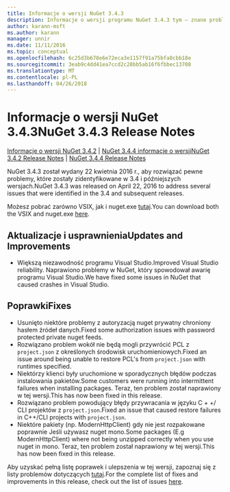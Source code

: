 ```yaml
---
title: Informacje o wersji NuGet 3.4.3
description: Informacje o wersji programu NuGet 3.4.3 tym — znane problemy, poprawki, dodatkowe funkcje i dcr.
author: karann-msft
ms.author: karann
manager: unnir
ms.date: 11/11/2016
ms.topic: conceptual
ms.openlocfilehash: 6c25d3b678e6e72eca3e1157f91a75bfa8cbb18e
ms.sourcegitcommit: 3eab9c4dd41ea7ccd2c28bb5ab16f6fbbec13708
ms.translationtype: MT
ms.contentlocale: pl-PL
ms.lasthandoff: 04/26/2018
---
```

# <a name="nuget-343-release-notes"></a><span data-ttu-id="9c760-103">Informacje o wersji NuGet 3.4.3</span><span class="sxs-lookup"><span data-stu-id="9c760-103">NuGet 3.4.3 Release Notes</span></span>

<span data-ttu-id="9c760-104">[Informacje o wersji NuGet 3.4.2](../release-notes/nuget-3.4.2.md) | [NuGet 3.4.4 informacje o wersji](../release-notes/nuget-3.4.4.md)</span><span class="sxs-lookup"><span data-stu-id="9c760-104">[NuGet 3.4.2 Release Notes](../release-notes/nuget-3.4.2.md) | [NuGet 3.4.4 Release Notes](../release-notes/nuget-3.4.4.md)</span></span>

<span data-ttu-id="9c760-105">NuGet 3.4.3 został wydany 22 kwietnia 2016 r., aby rozwiązać pewne problemy, które zostały zidentyfikowane w 3.4 i późniejszych wersjach.</span><span class="sxs-lookup"><span data-stu-id="9c760-105">NuGet 3.4.3 was released on April 22, 2016 to address several issues that were identified in the 3.4 and subsequent releases.</span></span>

<span data-ttu-id="9c760-106">Możesz pobrać zarówno VSIX, jak i nuget.exe [tutaj](https://dist.nuget.org/index.html).</span><span class="sxs-lookup"><span data-stu-id="9c760-106">You can download both the VSIX and nuget.exe [here](https://dist.nuget.org/index.html).</span></span>

## <a name="updates-and-improvements"></a><span data-ttu-id="9c760-107">Aktualizacje i usprawnienia</span><span class="sxs-lookup"><span data-stu-id="9c760-107">Updates and Improvements</span></span>

* <span data-ttu-id="9c760-108">Większą niezawodność programu Visual Studio.</span><span class="sxs-lookup"><span data-stu-id="9c760-108">Improved Visual Studio reliability.</span></span> <span data-ttu-id="9c760-109">Naprawiono problemy w NuGet, który spowodował awarię programu Visual Studio.</span><span class="sxs-lookup"><span data-stu-id="9c760-109">We have fixed some issues in NuGet that caused crashes in Visual Studio.</span></span>

## <a name="fixes"></a><span data-ttu-id="9c760-110">Poprawki</span><span class="sxs-lookup"><span data-stu-id="9c760-110">Fixes</span></span>

* <span data-ttu-id="9c760-111">Usunięto niektóre problemy z autoryzacją nuget prywatny chroniony hasłem źródeł danych.</span><span class="sxs-lookup"><span data-stu-id="9c760-111">Fixed some authorization issues with password protected private nuget feeds.</span></span>
* <span data-ttu-id="9c760-112">Rozwiązano problem wokół nie będą mogli przywrócić PCL z `project.json` z określonych środowisk uruchomieniowych.</span><span class="sxs-lookup"><span data-stu-id="9c760-112">Fixed an issue around being unable to restore PCL's from `project.json` with runtimes specified.</span></span>
* <span data-ttu-id="9c760-113">Niektórzy klienci były uruchomione w sporadycznych błędów podczas instalowania pakietów.</span><span class="sxs-lookup"><span data-stu-id="9c760-113">Some customers were running into intermittent failures when installing packages.</span></span> <span data-ttu-id="9c760-114">Teraz, ten problem został naprawiony w tej wersji.</span><span class="sxs-lookup"><span data-stu-id="9c760-114">This has now been fixed in this release.</span></span>
* <span data-ttu-id="9c760-115">Rozwiązano problem powodujący błędy przywracania w języku C + +/ CLI projektów z `project.json`.</span><span class="sxs-lookup"><span data-stu-id="9c760-115">Fixed an issue that caused restore failures in C++/CLI projects with `project.json`.</span></span>
* <span data-ttu-id="9c760-116">Niektóre pakiety (np. ModernHttpClient) gdy nie jest rozpakowane poprawnie Jeśli używasz nuget mono.</span><span class="sxs-lookup"><span data-stu-id="9c760-116">Some packages (E.g ModernHttpClient) where not being unzipped correctly when you use nuget in mono.</span></span> <span data-ttu-id="9c760-117">Teraz, ten problem został naprawiony w tej wersji.</span><span class="sxs-lookup"><span data-stu-id="9c760-117">This has now been fixed in this release.</span></span>

<span data-ttu-id="9c760-118">Aby uzyskać pełną listę poprawek i ulepszenia w tej wersji, zapoznaj się z listy problemów dotyczących [tutaj](https://github.com/NuGet/Home/issues?q=is%3Aissue+milestone%3A3.4.3+is%3Aclosed).</span><span class="sxs-lookup"><span data-stu-id="9c760-118">For the complete list of fixes and improvements in this release, check out the list of issues [here](https://github.com/NuGet/Home/issues?q=is%3Aissue+milestone%3A3.4.3+is%3Aclosed).</span></span>